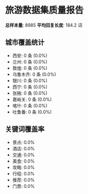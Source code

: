 # 旅游数据集质量报告

**总样本量**: 8985
**平均回复长度**: 184.2 词

## 城市覆盖统计
- 西安: 0 条 (0.0%)
- 兰州: 0 条 (0.0%)
- 敦煌: 0 条 (0.0%)
- 乌鲁木齐: 0 条 (0.0%)
- 银川: 0 条 (0.0%)
- 西宁: 0 条 (0.0%)
- 张掖: 0 条 (0.0%)
- 嘉峪关: 0 条 (0.0%)
- 喀什: 0 条 (0.0%)
- 吐鲁番: 0 条 (0.0%)

## 关键词覆盖率
- 景点: 0.0%
- 酒店: 0.0%
- 交通: 0.0%
- 美食: 0.0%
- 攻略: 0.0%
- 行程: 0.0%
- 推荐: 0.0%
- 门票: 0.0%
